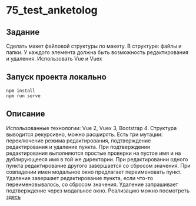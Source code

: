 # 75_test_anketolog

## Задание

Сделать макет файловой структуры по макету. В структуре: файлы и папки.
У каждого элемента должна быть возможность редактирования и удаления. Использовать Vue и Vuex

## Запуск проекта локально

```
npm install
npm run serve
```

## Описание

Использованные технологии: Vue 2, Vuex 3, Bootstrap 4.
Структура выводится рекурсивно, можно расширять.
Есть три мутации:
переключение режима редактирования, подтверждение редактирования и удаление пункта.
При подтверждении редактирования выполняются простые проверки на пустое имя
и на дублирующееся имя в той же директории.
При редактировании одного пункта редактирование другого завершается со сбросом значения.
При совпадении имен модальное окно предлагает переименовать пункт.
Удаление завершает редактирование пункта, если что-то переименовывалось, со сбросом значения.
Удаление запрашивает подтверждение через модальное окно.
Реализацию можно посмотреть [здесь](https://www.d-skills.ru/75_test_anketolog/index.html)
